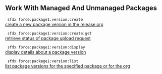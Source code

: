 ## Work With Managed And Unmanaged Packages



``` sfdx force:package1:version:create```   
 [create a new package version in the release org](./workwithmanagedandunmanagedpackages)

``` sfdx force:package1:version:create:get```   
 [retrieve status of package upload request](./workwithmanagedandunmanagedpackages)

``` sfdx force:package1:version:display```   
 [display details about a package version](./workwithmanagedandunmanagedpackages)

``` sfdx force:package1:version:list```   
 [list package versions for the specified package or for the org](./workwithmanagedandunmanagedpackages)

